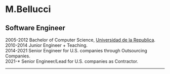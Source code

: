 <!--
<table style="border: none" >
  <tr>
    <td>
      <ul>
        <li>  🔭 I’m currently working on ... </li>
        <li> 🌱 I’m currently learning ...</li>
        <li> 👯 I’m looking to collaborate on ...</li>
        <li> 🤔 I’m looking for help with ...</li>
        <li> 💬 Ask me about ...</li>
        <li> 📫 How to reach me: ...</li>
      </ul>
   </td>
<td width="200" height="200" >
  <img src="assets/earthwormjim2.png"/>
    </td>
</tr>
</table>
-->

# M.Bellucci

## Software Engineer

2005-2012 Bachelor of Computer Science, [Universidad de la Republica](https://udelar.edu.uy/portal/2019/02/ingenieria-en-computacion/).  
2010-2014 Junior Engineer + Teaching.  
2014-2021 Senior Engineer for U.S. companies through Outsourcing Companies.  
2021-*    Senior Engineer/Lead for U.S. companies as Contractor.  


---------------
